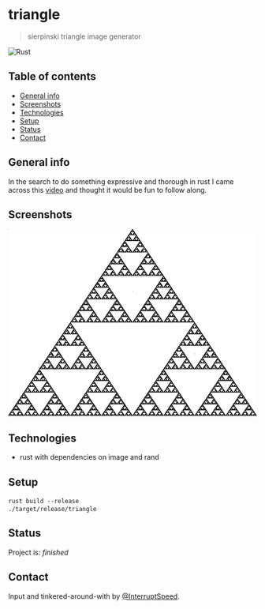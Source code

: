 # triangle
> sierpinski triangle image generator

![Rust](https://github.com/InterruptSpeed/triangle/workflows/Rust/badge.svg)

## Table of contents
* [General info](#general-info)
* [Screenshots](#screenshots)
* [Technologies](#technologies)
* [Setup](#setup)
* [Status](#status)
* [Contact](#contact)

## General info
In the search to do something expressive and thorough in rust I came across this [video](https://www.youtube.com/watch?v=T2Hwu-XiVkA) and thought it would be fun to follow along.

## Screenshots
![Example output after 1M iterations](./tri.png)

## Technologies
* rust with dependencies on image and rand

## Setup
```
rust build --release
./target/release/triangle
```

## Status
Project is: _finished_

## Contact
Input and tinkered-around-with by [@InterruptSpeed](https://github.com/InterruptSpeed/).
